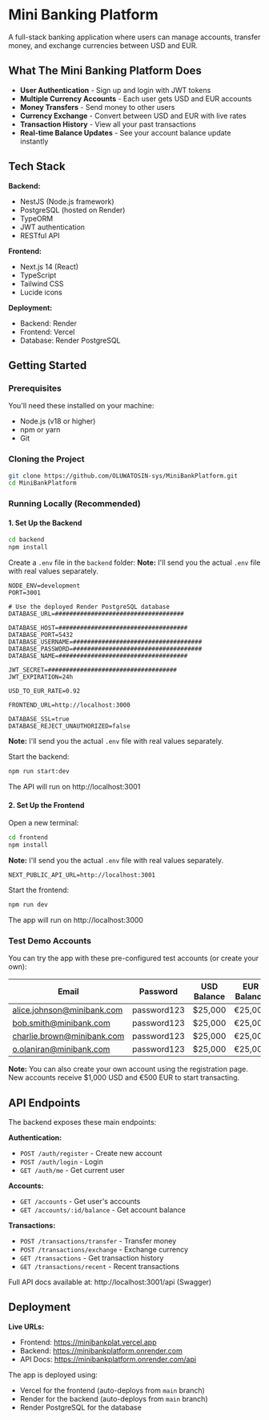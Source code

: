 # Mini Banking Platform

A full-stack banking application where users can manage accounts, transfer money, and exchange currencies between USD and EUR.

## What The Mini Banking Platform Does

- **User Authentication** - Sign up and login with JWT tokens
- **Multiple Currency Accounts** - Each user gets USD and EUR accounts
- **Money Transfers** - Send money to other users
- **Currency Exchange** - Convert between USD and EUR with live rates
- **Transaction History** - View all your past transactions
- **Real-time Balance Updates** - See your account balance update instantly

## Tech Stack

**Backend:**
- NestJS (Node.js framework)
- PostgreSQL (hosted on Render)
- TypeORM
- JWT authentication
- RESTful API

**Frontend:**
- Next.js 14 (React)
- TypeScript
- Tailwind CSS
- Lucide icons

**Deployment:**
- Backend: Render
- Frontend: Vercel
- Database: Render PostgreSQL

## Getting Started

### Prerequisites

You'll need these installed on your machine:
- Node.js (v18 or higher)
- npm or yarn
- Git

### Cloning the Project

```bash
git clone https://github.com/OLUWATOSIN-sys/MiniBankPlatform.git
cd MiniBankPlatform
```

### Running Locally (Recommended)

#### 1. Set Up the Backend

```bash
cd backend
npm install
```

Create a `.env` file in the `backend` folder:
**Note:** I'll send you the actual `.env` file with real values separately.

```env
NODE_ENV=development
PORT=3001

# Use the deployed Render PostgreSQL database
DATABASE_URL=####################################

DATABASE_HOST=####################################
DATABASE_PORT=5432
DATABASE_USERNAME=####################################
DATABASE_PASSWORD=####################################
DATABASE_NAME=####################################

JWT_SECRET=####################################
JWT_EXPIRATION=24h

USD_TO_EUR_RATE=0.92

FRONTEND_URL=http://localhost:3000

DATABASE_SSL=true
DATABASE_REJECT_UNAUTHORIZED=false
```

**Note:** I'll send you the actual `.env` file with real values separately.

Start the backend:

```bash
npm run start:dev
```

The API will run on http://localhost:3001

#### 2. Set Up the Frontend

Open a new terminal:

```bash
cd frontend
npm install
```

**Note:** I'll send you the actual `.env` file with real values separately.

```env
NEXT_PUBLIC_API_URL=http://localhost:3001
```

Start the frontend:

```bash
npm run dev
```

The app will run on http://localhost:3000

### Test Demo Accounts

You can try the app with these pre-configured test accounts (or create your own):

| Email | Password | USD Balance | EUR Balance |
|-------|----------|-------------|-------------|
| alice.johnson@minibank.com | password123 | $25,000 | €25,000 |
| bob.smith@minibank.com | password123 | $25,000 | €25,000 |
| charlie.brown@minibank.com | password123 | $25,000 | €25,000 |
| o.olaniran@minibank.com | password123 | $25,000 | €25,000 |

**Note:** You can also create your own account using the registration page. New accounts receive $1,000 USD and €500 EUR to start transacting.

## API Endpoints

The backend exposes these main endpoints:

**Authentication:**
- `POST /auth/register` - Create new account
- `POST /auth/login` - Login
- `GET /auth/me` - Get current user

**Accounts:**
- `GET /accounts` - Get user's accounts
- `GET /accounts/:id/balance` - Get account balance

**Transactions:**
- `POST /transactions/transfer` - Transfer money
- `POST /transactions/exchange` - Exchange currency
- `GET /transactions` - Get transaction history
- `GET /transactions/recent` - Recent transactions

Full API docs available at: http://localhost:3001/api (Swagger)

## Deployment

**Live URLs:**
- Frontend: https://minibankplat.vercel.app
- Backend: https://minibankplatform.onrender.com
- API Docs: https://minibankplatform.onrender.com/api

The app is deployed using:
- Vercel for the frontend (auto-deploys from `main` branch)
- Render for the backend (auto-deploys from `main` branch)
- Render PostgreSQL for the database
